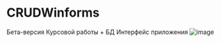 # CRUDWinforms
Бета-версия Курсовой работы + БД
Интерфейс приложения
![image](https://user-images.githubusercontent.com/104216804/227776302-634921bd-ccc0-422e-9e04-1d461d6b91fd.png)
